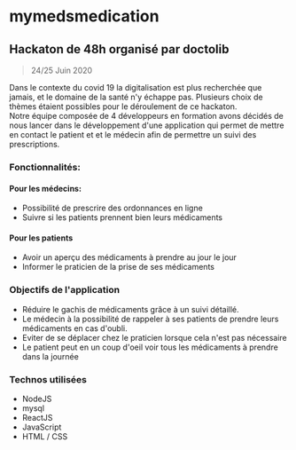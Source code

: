 # mymedsmedication
## Hackaton de 48h organisé par doctolib 
> 24/25 Juin 2020  

Dans le contexte du covid 19 la digitalisation est plus recherchée que jamais, et le domaine de la santé n'y échappe pas.
Plusieurs choix de thèmes étaient possibles pour le déroulement de ce hackaton.  
Notre équipe composée de 4 développeurs en formation avons décidés de nous lancer dans 
le développement d'une application qui permet de mettre en contact le patient et et le médecin
afin de permettre un suivi des prescriptions.

### Fonctionnalités:
#### Pour les médecins:
* Possibilité de prescrire des ordonnances en ligne
* Suivre si les patients prennent bien leurs médicaments
#### Pour les patients
* Avoir un aperçu des médicaments à prendre au jour le jour
* Informer le praticien de la prise de ses médicaments

### Objectifs de l'application
* Réduire le gachis de médicaments grâce à un suivi détaillé.
* Le médecin à la possibilité de rappeler à ses patients de prendre leurs médicaments en cas d'oubli.
* Eviter de se déplacer chez le praticien lorsque cela n'est pas nécessaire
* Le patient peut en un coup d'oeil voir tous les médicaments à prendre dans la journée

### Technos utilisées
* NodeJS
* mysql
* ReactJS
* JavaScript
* HTML / CSS 
